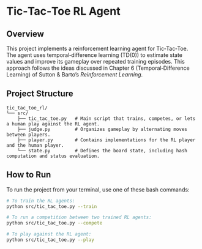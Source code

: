 # Tic‑Tac‑Toe RL Agent

## Overview

This project implements a reinforcement learning agent for Tic‑Tac‑Toe. The agent uses temporal‑difference learning (TD(0)) to estimate state values and improve its gameplay over repeated training episodes. This approach follows the ideas discussed in Chapter 6 (Temporal‑Difference Learning) of Sutton & Barto’s *Reinforcement Learning*.

## Project Structure

```
tic_tac_toe_rl/
└── src/
    ├── tic_tac_toe.py   # Main script that trains, competes, or lets a human play against the RL agent.
    ├── judge.py         # Organizes gameplay by alternating moves between players.
    ├── player.py        # Contains implementations for the RL player and the human player.
    └── state.py         # Defines the board state, including hash computation and status evaluation.
```

## How to Run

To run the project from your terminal, use one of these bash commands:

```bash
# To train the RL agents:
python src/tic_tac_toe.py --train

# To run a competition between two trained RL agents:
python src/tic_tac_toe.py --compete

# To play against the RL agent:
python src/tic_tac_toe.py --play
```